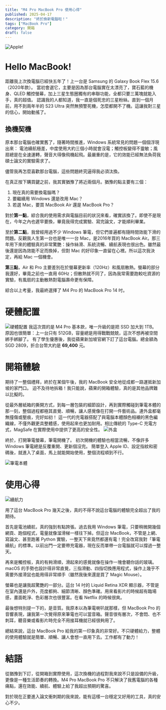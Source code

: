 ```yaml
---
title: "M4 Pro MacBook Pro 使用心得"
published: 2025-04-17
description: "終於換新電腦啦！"
tags: ["MacBook Pro"]
category: 開箱
draft: false
---
```


![Apple!](apple.jpg)
# Hello MacBook!
距離我上次換電腦已經快五年了！上一台是 Samsung 的 Galaxy Book Flex 15.6（2020年款）。
當初會選它，主要是因為那台電腦實在太漂亮了，寶石藍的機身、QLED 觸控螢幕，加上三星生態圈獨有的串聯功能，全都只要三萬塊就能入手，真的超值。
認識我的人都知道，我一直是個死忠的三星粉絲。直到一個月前，用不到兩年半的 S23 Ultra 突然無預警死機，怎麼都開不了機。這讓我對三星的信心，開始動搖了。


## 換機契機
原本那台電腦也確實舊了，隨著時間推進，Windows 系統常見的問題一個個浮現出來：
電池續航極差，中度使用大約三個小時就會沒電；觸控板變得不靈敏；風扇總是在全速運轉，聲音大得像飛機起飛。最嚴重的是，它的效能已經無法負荷我碩士論文的實驗需求了。

儘管我再怎麼喜歡那台電腦，這些問題終究逼得我必須汰換。

在真正按下購買鍵之前，我其實猶豫了將近兩個月。猶豫的點主要有三個：
1. 現在真的需要換電腦嗎？
2. 要繼續用 Windows 還是改用 Mac？
3. 若選 Mac，要買 MacBook Air 還是 MacBook Pro？

對於**第一點**，綜合我的使用需求與電腦目前的狀況來看，確實該換了。即使不是現在，今年之內也遲早要換，畢竟我得完成實驗、寫完論文，才能順利畢業。

至於**第二點**，我曾經用過不少 Windows 筆電，但它們普遍都有隨時間效能下滑的問題。反觀我人生第一台也是唯一一台 Mac，是2016年買的 MacBook Air。那三年用下來的體驗真的非常驚艷：操作絲滑、系統流暢、續航表現也很出色。雖然最後還是因為效能不足而換掉，但對 Mac 的好印象一直留在心裡。所以這次我決定，再給 Mac 一個機會。

**第三點**，Air 和 Pro 主要差別在於螢幕更新率（120Hz）和風扇散熱。螢幕的部分我還好，畢竟之前也一直用 60Hz；但散熱就不同了，因為我常需要跑較吃資源的實驗，有風扇的主動散熱對電腦壽命更有保障。

綜合以上考量，我最終選擇了 M4 Pro 的 MacBook Pro 14 吋。

# 硬體配置
![硬體配置](hardware.png)
我這次買的是 M4 Pro 基本款，唯一升級的是把 SSD 加大到 1TB。
原因也很簡單：上一台只有 512GB，容量總是用得戰戰兢兢，這次不想再被空間綁手綁腳了。
有了學生優惠後，我從蘋果新加坡官網下訂了這台電腦。總金額為 SGD 2809，折合台幣大約是 **69,400** 元。

# 開箱體驗
期待了一整個禮拜，終於在某個午後，我的 MacBook 安全地從成都一路運抵新加坡的家門口。
迫不及待地拆箱！我只能說，蘋果的開箱體驗，真的是其他品牌難以比擬的。

從最外層紙箱的撕開方式，到每一層包裝的細節設計，再到實際觸碰到筆電本體的那一刻，整個過程都極其直覺、順暢，讓人感覺像在打開一件藝術品。連外盒都毫無撞傷或壓痕，完好如初！ 
這一代的充電器搭配了與電腦本體顏色相襯的黑色編織線，不僅外觀更具整體感，使用起來也更加耐用。相比傳統的 Type-C 充電方式，MagSafe 在實際使用中提供了更高的安全性。
![外盒](box.jpg)

終於，打開筆電螢幕，筆電開機了。
初次開機的體驗也相當流暢，不像許多 Windows 筆電總是反覆重開、更新個沒完。
簡單登入 Apple ID、設定指紋和密碼後，就進入了桌面，馬上就能開始使用，整個流程順到不行。

![筆電本體](computer.jpg)

# 使用心得

![續航力](battery.png)

用了這台 MacBook Pro 幾天之後，真的不得不說這台電腦的體驗完全超出了我的期待。

首先是電池續航，真的強到有點誇張。過去我用 Windows 筆電，只要稍微開幾個網頁、跑個程式，電量就像溜滑梯一樣往下掉。但這台 MacBook，不管是上網、寫論文、甚至跑著 Python 實驗，一整天下來竟然都還有電！完全改寫我對「筆電續航」的標準。以前出門一定要帶充電器，現在反而單帶一台電腦就可以撐過一整天。

再來是觸控板，真的有夠滑順，滑起來的感覺就像在操作一塊會聽你話的玻璃。macOS 的手勢也設計得非常直覺，三指滑動、四指切換應用程式，操作上幾乎不需要外接滑鼠也能用得非常順手（雖然我後來還是買了 Magic Mouse）。

螢幕也是讓我超驚艷的一部分。這台 14 吋的 Liquid Retina XDR 顯示器，不管是在室內還是戶外，亮度都夠、細節清晰、顏色準確。用來看影片的時候超有臨場感，畫面乾淨、色彩層次也很豐富。在看 Netflix 的時候很爽。

最後想特別提一下的，是音質。我原本以為筆電喇叭就那樣，但 MacBook Pro 的音響表現，讓我第一次覺得原來筆電也可以當音箱。聲音很有層次，不會悶、也不刺耳，聽音樂或看影片時完全不用接耳機就已經很夠用了。

總結來說，這台 MacBook Pro 給我的第一印象真的非常好。不只硬體給力，整體的使用體驗就是簡單、順暢、讓人會想一直用下去。工作都有了動力！

# 結語
從猶豫到下訂，從開箱到實際使用，這次換機的過程對我來說不只是設備的升級，更像是一種生活節奏的轉換。M4 Pro MacBook Pro 不只解決了我舊電腦的各種痛點，還在效能、續航、體驗上給了我超出預期的驚喜。  

對於現在正要進入論文衝刺期的我來說，能有這樣一台穩定又好用的工具，真的安心不少。